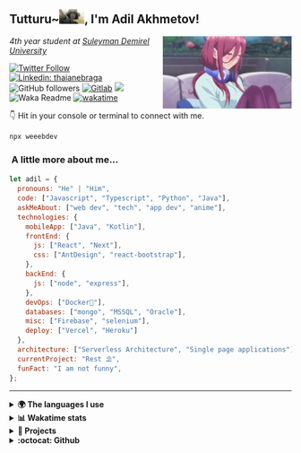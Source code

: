 <h2>Tutturu~<img src="img/tuturu.gif" width="45" alt="">, I'm Adil Akhmetov! <img src="img/miku-dance.gif" width="50" alt=""></h2>
<img align='right' src="img/miku.gif" width="230" alt="">
<p><em>4th year student at <a href="https://sdu.edu.kz/">Suleyman Demirel University</a>
<a href="https://sdu.edu.kz/"><img src="img/sdu-ahegao.svg" align="right" width="100" alt=""></a>
</em></p>

[![Twitter Follow](https://img.shields.io/twitter/follow/weeebdev?label=Follow)](https://twitter.com/intent/follow?screen_name=weeebdev)
[![Linkedin: thaianebraga](https://img.shields.io/badge/-adildev-blue?style=flat-square&logo=Linkedin&logoColor=white&link=https://www.linkedin.com/in/adildev/)](https://www.linkedin.com/in/adildev/)
![GitHub followers](https://img.shields.io/github/followers/weeebdev?label=Follow&style=flat-square)
[![Gitlab](https://img.shields.io/badge/Gitlab-weeebdev-orange?style=flat-square&logo=gitlab)](https://gitlab.com/weeebdev)
![](https://visitor-badge.glitch.me/badge?page_id=weeebdev.weeebdev)
![Waka Readme](https://github.com/weeebdev/weeebdev/workflows/Waka%20Readme/badge.svg)
[![wakatime](https://wakatime.com/badge/user/1fb6390f-222e-4088-8de8-840ef1443858.svg)](https://wakatime.com/@1fb6390f-222e-4088-8de8-840ef1443858)
<!-- [![Leetcode badge](https://leetcode-badge.chyroc.cn/?name=user3449f)](https://leetcode.com/user3449f/) -->

👇 Hit in your console or terminal to connect with me.

```bash
npx weeebdev
```

### <img src="https://media.giphy.com/media/VgCDAzcKvsR6OM0uWg/giphy.gif" width="50" alt=""> A little more about me...

```javascript
let adil = {
  pronouns: "He" | "Him",
  code: ["Javascript", "Typescript", "Python", "Java"],
  askMeAbout: ["web dev", "tech", "app dev", "anime"],
  technologies: {
    mobileApp: ["Java", "Kotlin"],
    frontEnd: {
      js: ["React", "Next"],
      css: ["AntDesign", "react-bootstrap"],
    },
    backEnd: {
      js: ["node", "express"],
    },
    devOps: ["Docker🐳"],
    databases: ["mongo", "MSSQL", "Oracle"],
    misc: ["Firebase", "selenium"],
    deploy: ["Vercel", "Heroku"]
  },
  architecture: ["Serverless Architecture", "Single page applications"],
  currentProject: "Rest ⛱",
  funFact: "I am not funny",
};
```

---

<details>
  <summary><b>🌍 The languages I use</b></summary>
  <hr>
  
  
| ⏰ Past month | ⌛️ Past Year |
|---|---|
| <a href="https://wakatime.com/@adildev"><img src="https://wakatime.com/share/@adilDev/4ebe423a-b427-4031-b073-d221b9528df7.svg" height="300px"></a> | <a href="https://wakatime.com/@adildev"><img src="https://wakatime.com/share/@adilDev/1b4a30f1-9a7f-47fe-b8d2-0fc90f37fcd3.svg" height="300px"></a> |
</details>

<details>
<summary><b>📊 Wakatime stats</b><br></summary>
<div>
<hr/>

<!--START_SECTION:waka-->
![Profile Views](http://img.shields.io/badge/Profile%20Views-2-blue)

![Lines of code](https://img.shields.io/badge/From%20Hello%20World%20I%27ve%20Written-1.9%20million%20lines%20of%20code-blue)

**🐱 My GitHub Data** 

> 🏆 601 Contributions in the Year 2021
 > 
> 📦 266.7 kB Used in GitHub's Storage 
 > 
> 💼 Opted to Hire
 > 
> 📜 35 Public Repositories 
 > 
> 🔑 9 Private Repositories  
 > 
**I'm a Night 🦉** 

```text
🌞 Morning    36 commits     █░░░░░░░░░░░░░░░░░░░░░░░░   5.41% 
🌆 Daytime    183 commits    ███████░░░░░░░░░░░░░░░░░░   27.52% 
🌃 Evening    354 commits    █████████████░░░░░░░░░░░░   53.23% 
🌙 Night      92 commits     ███░░░░░░░░░░░░░░░░░░░░░░   13.83%

```
📅 **I'm Most Productive on Thursday** 

```text
Monday       104 commits    ████░░░░░░░░░░░░░░░░░░░░░   15.64% 
Tuesday      78 commits     ███░░░░░░░░░░░░░░░░░░░░░░   11.73% 
Wednesday    66 commits     ██░░░░░░░░░░░░░░░░░░░░░░░   9.92% 
Thursday     177 commits    ██████░░░░░░░░░░░░░░░░░░░   26.62% 
Friday       53 commits     ██░░░░░░░░░░░░░░░░░░░░░░░   7.97% 
Saturday     115 commits    ████░░░░░░░░░░░░░░░░░░░░░   17.29% 
Sunday       72 commits     ██░░░░░░░░░░░░░░░░░░░░░░░   10.83%

```


📊 **This Week I Spent My Time On** 

```text
⌚︎ Time Zone: Asia/Almaty

💬 Programming Languages: 
TypeScript               5 hrs 35 mins       ███████████░░░░░░░░░░░░░░   44.24% 
JSON                     2 hrs 49 mins       █████░░░░░░░░░░░░░░░░░░░░   22.42% 
JavaScript               2 hrs 16 mins       ████░░░░░░░░░░░░░░░░░░░░░   17.96% 
Other                    1 hr 2 mins         ██░░░░░░░░░░░░░░░░░░░░░░░   8.26% 
YAML                     31 mins             █░░░░░░░░░░░░░░░░░░░░░░░░   4.16%

🔥 Editors: 
VS Code                  11 hrs 36 mins      ███████████████████████░░   91.9% 
Fish                     1 hr 1 min          ██░░░░░░░░░░░░░░░░░░░░░░░   8.1%

🐱‍💻 Projects: 
Tight Cloud 29           4 hrs 7 mins        ████████░░░░░░░░░░░░░░░░░   32.63% 
Patient Meadow 93        4 hrs 4 mins        ████████░░░░░░░░░░░░░░░░░   32.22% 
Billowing Brook 89       2 hrs 56 mins       █████░░░░░░░░░░░░░░░░░░░░   23.33% 
Terminal                 1 hr 1 min          ██░░░░░░░░░░░░░░░░░░░░░░░   8.1% 
Holy Waterfall 0         13 mins             ░░░░░░░░░░░░░░░░░░░░░░░░░   1.84%

💻 Operating System: 
Linux                    12 hrs 38 mins      █████████████████████████   100.0%

```

**I Mostly Code in Go** 

```text
Go                       12 repos            █████░░░░░░░░░░░░░░░░░░░░   20.0% 
JavaScript               11 repos            ████░░░░░░░░░░░░░░░░░░░░░   18.33% 
Jupyter Notebook         11 repos            ████░░░░░░░░░░░░░░░░░░░░░   18.33% 
Java                     6 repos             ██░░░░░░░░░░░░░░░░░░░░░░░   10.0% 
TypeScript               6 repos             ██░░░░░░░░░░░░░░░░░░░░░░░   10.0%

```


**Timeline**

![Chart not found](https://raw.githubusercontent.com/weeebdev/weeebdev/master/charts/bar_graph.png) 


 Last Updated on 23/11/2021
<!--END_SECTION:waka-->
</div>
</details>

<details>
<summary><b>🧾 Projects</b></summary>
<hr>

|Project|Status|
|---|---|
|[![ReadMe Card](https://github-readme-stats.vercel.app/api/pin/?username=weeebdev&repo=waifu.pics&theme=dracula)](https://github.com/weeebdev/waifu.pics)|[![time tracker](https://wakatime.com/badge/github/weeebdev/waifu.pics.svg)](https://wakatime.com/badge/github/weeebdev/waifu.pics)|
|[![ReadMe Card](https://github-readme-stats.vercel.app/api/pin/?username=mentor-ship&repo=mentorship&theme=dracula)](https://github.com/Mentor-ship/Mentorship)|[![time tracker](https://wakatime.com/badge/github/Mentor-ship/Mentorship.svg)](https://wakatime.com/badge/github/Mentor-ship/Mentorship)|
|[![ReadMe Card](https://github-readme-stats.vercel.app/api/pin/?username=masters-and-Abu&repo=tolqyn&theme=dracula)](https://github.com/Masters-and-Abu/Tolqyn)|[![time tracker](https://wakatime.com/badge/github/Masters-and-Abu/Tolqyn.svg)](https://wakatime.com/badge/github/Masters-and-Abu/Tolqyn)|
|[![ReadMe Card](https://github-readme-stats.vercel.app/api/pin/?username=dracula&repo=unigram&theme=dracula)](https://github.com/dracula/unigram)||

</details>

<details>
  <summary><b>:octocat: Github</b></summary>
  <hr>
  <a href="https://sourcekarma.vercel.app/weeebdev"><img src="https://sourcekarma-og.vercel.app/api/weeebdev/github" alt="" align="left"/></a>
  <img src="https://github-readme-stats.vercel.app/api?username=weeebdev&show_icons=true&theme=dracula&hide_title=true&hide_rank=true&count_private=true" align="right"/>
</details>
<div align="center">
  <kbd>
    <img src="https://waifu.now.sh/sfw/hug" alt="">
  </kbd>
</div>
